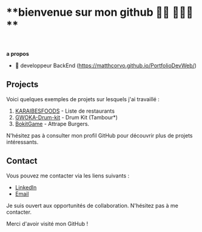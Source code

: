 <h1 style="font-weight:bolder;">**bienvenue sur mon github 👋🏾 👨🏾‍💻**</h1>

<br />


**a propos**

- 💼  developpeur BackEnd (https://matthcorvo.github.io/PortfolioDevWeb/)

## Projects

Voici quelques exemples de projets sur lesquels j'ai travaillé :

1. [KARAIBESFOODS](https://matthcorvo.github.io/KARAIBESFOODS/) - Liste de restaurants
2. [GWOKA-Drum-kit](https://matthcorvo.github.io/Mon-GWOKA-Drum-kit/) - Drum Kit (Tambour*)
3. [BokitGame](https://matthcorvo.github.io/BokitGame/) - Attrape Burgers.

N'hésitez pas à consulter mon profil GitHub pour découvrir plus de projets intéressants.

## Contact

Vous pouvez me contacter via les liens suivants :

- [LinkedIn](https://www.linkedin.com/in/corvomatthieu/)
- [Email](promatthcorvo@gmail.com)

Je suis ouvert aux opportunités de collaboration. N'hésitez pas à me contacter.

Merci d'avoir visité mon GitHub !
